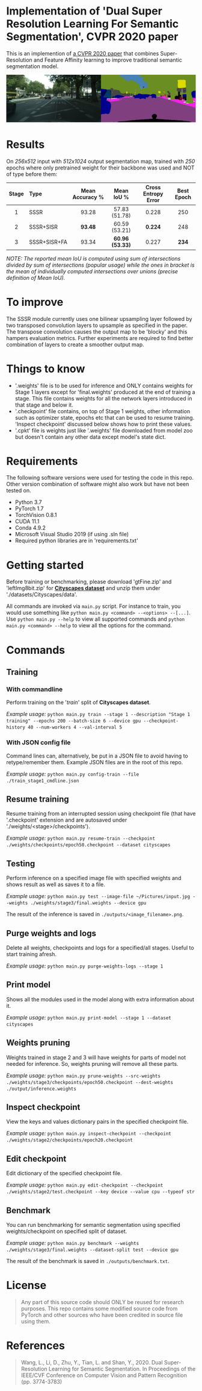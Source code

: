 # Implementation of 'Dual Super Resolution Learning For Semantic Segmentation', CVPR 2020 paper
This is an implemention of [a CVPR 2020 paper](http://openaccess.thecvf.com/content_CVPR_2020/html/Wang_Dual_Super-Resolution_Learning_for_Semantic_Segmentation_CVPR_2020_paper.html) that combines Super-Resolution and Feature Affinity learning to improve traditional semantic segmentation model.


![picture](demo/stage1_output.png)

# Results
On *256x512* input with *512x1024* output segmentation map, trained with *250* epochs where only pretrained weight for their backbone was used and NOT of type before them:

 Stage | Type        | Mean Accuracy % | Mean IoU %            | Cross Entropy Error | Best Epoch 
:-----:|:------------|:---------------:|:---------------------:|:-------------------:|:----------:
1      |SSSR         |93.28            |57.83 (51.78)          |0.228                |250         
2      |SSSR+SISR    |**93.48**        |60.59 (53.21)          |**0.224**            |248         
3      |SSSR+SISR+FA |93.34            |**60.96 (53.33)**      |0.227                |**234**     

*NOTE: The reported mean IoU is computed using sum of intersections divided by sum of intersections (popular usage) while the ones in bracket is the mean of individually computed intersections over unions (precise definition of Mean IoU).*

# To improve
The SSSR module currently uses one bilinear upsampling layer followed by two transposed convolution layers to upsample as specified in the paper. The transpose convolution causes the output map to be 'blocky' and this hampers evaluation metrics.
Further experiments are required to find better combination of layers to create a smoother output map.

# Things to know
* '.weights' file is to be used for inference and ONLY contains weights for Stage 1 layers except for 'final.weights' produced at the end of training a stage. This file contains weights for all the network layers introduced in that stage and below it.
* '.checkpoint' file contains, on top of Stage 1 weights, other information such as optimizer state, epochs etc that can be used to resume training. 'Inspect checkpoint' discussed below shows how to print these values.
* '.cpkt' file is weights just like '.weights' file downloaded from model zoo but doesn't contain any other data except model's state dict.

# Requirements
The following software versions were used for testing the code in this repo. Other version combination of software might also work but have not been tested on.
* Python 3.7
* PyTorch 1.7
* TorchVision 0.8.1
* CUDA 11.1
* Conda 4.9.2
* Microsoft Visual Studio 2019 (if using .sln file)
* Required python libraries are in 'requirements.txt'


# Getting started
Before training or benchmarking, please download 'gtFine.zip' and 'leftImg8bit.zip' for [**Cityscapes dataset**](https://www.cityscapes-dataset.com/) and unzip them under './datasets/Cityscapes/data'.

All commands are invoked via `main.py` script. For instance to train, you would use something like `python main.py <command> --<options> --[...]`. Use `python main.py --help` to view all supported commands and `python main.py <command> --help` to view all the options for the command.


# Commands
## Training
### With commandline
Perform training on the '*train*' split of **Cityscapes dataset**.

*Example usage:*
`python main.py train --stage 1 --description "Stage 1 training" --epochs 200 --batch-size 6 --device gpu --checkpoint-history 40 --num-workers 4 --val-interval 5` 

### With JSON config file
Command lines can, alternatively, be put in a JSON file to avoid having to retype/remember them. Example JSON files are in the root of this repo.

*Example usage:*
`python main.py config-train --file ./train_stage1_cmdline.json`


## Resume training
Resume training from an interrupted session using checkpoint file (that have '.checkpoint' extension and are autosaved under './weights/\<stage\>/checkpoints').

*Example usage:*
`python main.py resume-train --checkpoint ./weights/checkpoints/epoch50.checkpoint --dataset cityscapes`


## Testing
Perform inference on a specified image file with specified weights and shows result as well as saves it to a file.

*Example usage:*
`python main.py test --image-file ~/Pictures/input.jpg --weights ./weights/stage3/final.weights --device gpu`

The result of the inference is saved in `./outputs/<image_filename>.png`.


## Purge weights and logs
Delete all weights, checkpoints and logs for a specified/all stages. Useful to start training afresh.

*Example usage:*
`python main.py purge-weights-logs --stage 1`


## Print model
Shows all the modules used in the model along with extra information about it.

*Example usage:*
`python main.py print-model --stage 1 --dataset cityscapes`


## Weights pruning
Weights trained in stage 2 and 3 will have weights for parts of model not needed for inference. So, weights pruning will remove all these parts.

*Example usage:*
`python main.py prune-weights --src-weights ./weights/stage3/checkpoints/epoch50.checkpoint --dest-weights ./output/inference.weights`


## Inspect checkpoint
View the keys and values dictionary pairs in the specified checkpoint file.

*Example usage:*
`python main.py inspect-checkpoint --checkpoint ./weights/stage2/checkpoints/epoch20.checkpoint`


## Edit checkpoint
Edit dictionary of the specified checkpoint file.

*Example usage:*
`python main.py edit-checkpoint --checkpoint ./weights/stage2/test.checkpoint --key device --value cpu --typeof str`


## Benchmark
You can run benchmarking for semantic segmentation using specified weights/checkpoint on specified split of dataset.

*Example usage:*
`python main.py benchmark --weights ./weights/stage3/final.weights --dataset-split test --device gpu`

The result of the benchmark is saved in `./outputs/benchmark.txt`.


# License
>Any part of this source code should ONLY be reused for research purposes. This repo contains some modified source code from PyTorch and other sources who have been credited in source file using them.


# References
>Wang, L., Li, D., Zhu, Y., Tian, L. and Shan, Y., 2020. Dual Super-Resolution Learning for Semantic Segmentation. In Proceedings of the IEEE/CVF Conference on Computer Vision and Pattern Recognition  (pp. 3774-3783)